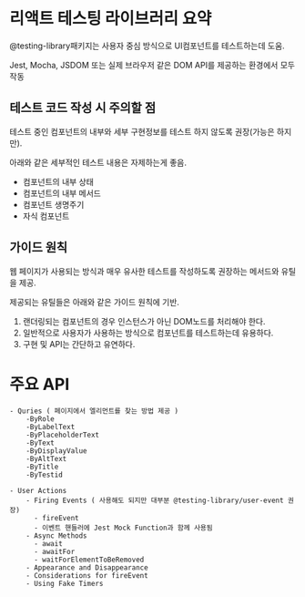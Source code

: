 # 리액트 테스팅 라이브러리 요약

@testing-library패키지는 사용자 중심 방식으로 UI컴포넌트를 테스트하는데 도움.

Jest, Mocha, JSDOM 또는 실제 브라우저 같은 DOM API를 제공하는 환경에서 모두 작동

## 테스트 코드 작성 시 주의할 점

테스트 중인 컴포넌트의 내부와 세부 구현정보를 테스트 하지 않도록 권장(가능은 하지만).

아래와 같은 세부적인 테스트 내용은 자제하는게 좋음.

- 컴포넌트의 내부 상태
- 컴포넌트의 내부 메서드
- 컴포넌트 생명주기
- 자식 컴포넌트

## 가이드 원칙

웹 페이지가 사용되는 방식과 매우 유사한 테스트를 작성하도록 권장하는 메서드와 유틸을 제공.

제공되는 유틸들은 아래와 같은 가이드 원칙에 기반.

1. 랜더링되는 컴포넌트의 경우 인스턴스가 아닌 DOM노드를 처리해야 한다.
2. 일반적으로 사용자가 사용하는 방식으로 컴포넌트를 테스트하는데 유용하다.
3. 구현 및 API는 간단하고 유연하다.

# 주요 API

    - Quries ( 페이지에서 엘리먼트를 찾는 방법 제공 )
        -ByRole
        -ByLabelText
        -ByPlaceholderText
        -ByText
        -ByDisplayValue
        -ByAltText
        -ByTitle
        -ByTestid

    - User Actions
        - Firing Events ( 사용해도 되지만 대부분 @testing-library/user-event 권장)
          - fireEvent
          - 이벤트 핸들러에 Jest Mock Function과 함께 사용됨
        - Async Methods
          - await
          - awaitFor
          - waitForElementToBeRemoved
        - Appearance and Disappearance
        - Considerations for fireEvent
        - Using Fake Timers
